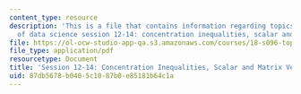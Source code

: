 ```yaml
---
content_type: resource
description: 'This is a file that contains information regarding topics in mathematics
  of data science session 12-14: concentration inequalities, scalar and matrix versions.'
file: https://ol-ocw-studio-app-qa.s3.amazonaws.com/courses/18-s096-topics-in-mathematics-of-data-science-fall-2015/87db5678b0405c1087b0e85181b64c1a_MIT18_S096F15_Ses12_14.pdf
file_type: application/pdf
resourcetype: Document
title: 'Session 12-14: Concentration Inequalities, Scalar and Matrix Versions'
uid: 87db5678-b040-5c10-87b0-e85181b64c1a
---
```

